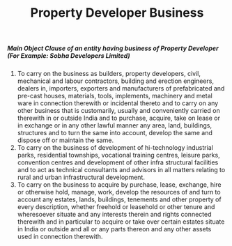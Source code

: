 ﻿---
title: "Property Developer Business"
weight: 357
layout: docs
---

##### Main Object Clause of an entity having business of Property Developer (For Example: Sobha Developers Limited)


1. To carry on the business as builders, property developers, civil, mechanical and labour contractors, building and erection engineers, dealers in, importers, exporters and manufacturers of prefabricated and pre-cast houses, materials, tools, implements, machinery and metal ware in connection therewith or incidental thereto and to carry on any other business that is customarily, usually and conveniently carried on therewith in or outside India and to purchase, acquire, take on lease or in exchange or in any other lawful manner any area, land, buildings, structures and to turn the same into account, develop the same and dispose off or maintain the same.
2. To carry on the business of development of hi-technology industrial parks, residential townships, vocational training centres, leisure parks, convention centres and development of other infra structural facilities and to act as technical consultants and advisors in all matters relating to rural and urban infrastructural development.
3. To carry on the business to acquire by purchase, lease, exchange, hire or otherwise hold, manage, work, develop the resources of and turn to account any estates, lands, buildings, tenements and other property of every description, whether freehold or leasehold or other tenure and wheresoever situate and any interests therein and rights connected therewith and in particular to acquire or take over certain estates situate in India or outside and all or any parts thereon and any other assets used in connection therewith.
